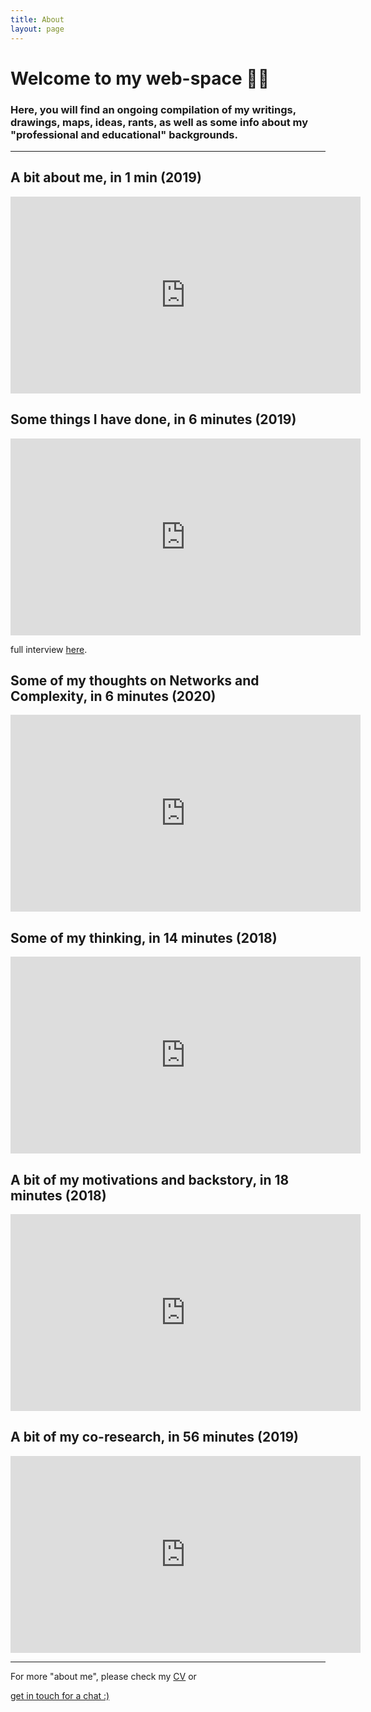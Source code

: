 ```yaml
---
title: About
layout: page
---
```


<h1>Welcome to my web-space 👋😊</h1>
<h3>Here, you will find an ongoing compilation of my writings, drawings, maps, ideas, rants, as well as some info about my "professional and educational" backgrounds.</h3>

---

<h2>A bit about me, in 1 min (2019)</h2>

<center><iframe width="560" height="315" src="https://www.youtube.com/embed/VQPnoJa9XnY" frameborder="0" allow="accelerometer; encrypted-media; gyroscope; picture-in-picture" allowfullscreen></iframe></center>

<h2>Some things I have done, in 6 minutes (2019)</h2>
<center><iframe width="560" height="315" src="https://www.youtube.com/embed/QUlNac_iq7Y" frameborder="0" allow="accelerometer; autoplay; encrypted-media; gyroscope; picture-in-picture" allowfullscreen></iframe></center>

<p>full interview <a href="http://www.whatisemerging.com/profiles/we-are-talking-about-something-so-new-that-it-s-almost-alien">here</a>.</p>

<h2>Some of my thoughts on Networks and Complexity, in 6 minutes (2020)</h2>

<center><iframe width="560" height="315" src="https://www.youtube.com/embed/O4i3syu1srs" frameborder="0" allow="accelerometer; autoplay; clipboard-write; encrypted-media; gyroscope; picture-in-picture" allowfullscreen></iframe></center>

<h2>Some of my thinking, in 14 minutes (2018)</h2>

<center><iframe width="560" height="315" src="https://www.youtube.com/embed/H6E3wDJ33lU" frameborder="0" allow="accelerometer; autoplay; encrypted-media; gyroscope; picture-in-picture" allowfullscreen></iframe></center>

<h2>A bit of my motivations and backstory, in 18 minutes (2018)</h2>

<center><iframe width="560" height="315" src="https://www.youtube.com/embed/mgK8QFYdbNk" frameborder="0" allow="accelerometer; autoplay; encrypted-media; gyroscope; picture-in-picture" allowfullscreen></iframe></center>

<h2>A bit of my co-research, in 56 minutes (2019)</h2>
<center><iframe width="560" height="315" src="https://www.youtube.com/embed/P7Ye0pDIVHU" frameborder="0" allow="accelerometer; autoplay; encrypted-media; gyroscope; picture-in-picture" allowfullscreen></iframe></center>


---

For more "about me", please check my [CV](https://embed.kumu.io/d16fa701cc3f07c3d6e0f1ed75915791) or <!-- Calendly link widget begin -->
<link href="https://assets.calendly.com/assets/external/widget.css" rel="stylesheet">
<script src="https://assets.calendly.com/assets/external/widget.js" type="text/javascript"></script>
<a href="" onclick="Calendly.initPopupWidget({url: 'https://calendly.com/danilooliveiravaz/60min'});return false;">get in touch for a chat :)</a>
<!-- Calendly link widget end -->
